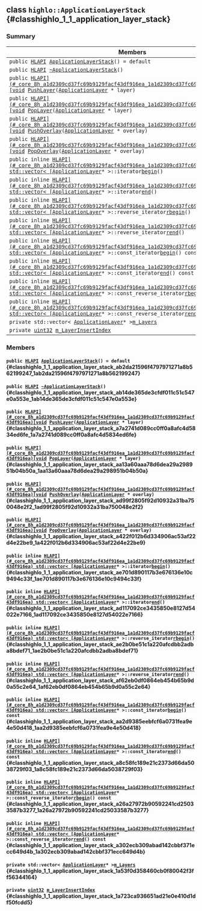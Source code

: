 ## class `highlo::ApplicationLayerStack` {#classhighlo_1_1_application_layer_stack}

### Summary

 Members                        | Descriptions                                
--------------------------------|---------------------------------------------
`public `[`HLAPI`](#_core_8h_a1d2309cd37fc69b9129facf43df916ea_1a1d2309cd37fc69b9129facf43df916ea)` `[`ApplicationLayerStack`](#classhighlo_1_1_application_layer_stack_ab2da21596f4797971271a8b562199247_1ab2da21596f4797971271a8b562199247)`() = default` | 
`public `[`HLAPI`](#_core_8h_a1d2309cd37fc69b9129facf43df916ea_1a1d2309cd37fc69b9129facf43df916ea)` `[`~ApplicationLayerStack`](#classhighlo_1_1_application_layer_stack_ab14de365de3cfdf011c51c547e0a553e_1ab14de365de3cfdf011c51c547e0a553e)`()` | 
`public `[`HLAPI](#_core_8h_a1d2309cd37fc69b9129facf43df916ea_1a1d2309cd37fc69b9129facf43df916ea)[void`](#imgui__impl__opengl3__loader_8h_ac668e7cffd9e2e9cfee428b9b2f34fa7_1ac668e7cffd9e2e9cfee428b9b2f34fa7)` `[`PushLayer`](#classhighlo_1_1_application_layer_stack_a7a2741d089cc0ff0a8afc4d5834ed6fe_1a7a2741d089cc0ff0a8afc4d5834ed6fe)`(`[`ApplicationLayer`](docs-api/api-highlo--ApplicationLayer.md#classhighlo_1_1_application_layer)` * layer)` | 
`public `[`HLAPI](#_core_8h_a1d2309cd37fc69b9129facf43df916ea_1a1d2309cd37fc69b9129facf43df916ea)[void`](#imgui__impl__opengl3__loader_8h_ac668e7cffd9e2e9cfee428b9b2f34fa7_1ac668e7cffd9e2e9cfee428b9b2f34fa7)` `[`PopLayer`](#classhighlo_1_1_application_layer_stack_aa13a60aaa78d6dea29a298951b04b50a_1aa13a60aaa78d6dea29a298951b04b50a)`(`[`ApplicationLayer`](docs-api/api-highlo--ApplicationLayer.md#classhighlo_1_1_application_layer)` * layer)` | 
`public `[`HLAPI](#_core_8h_a1d2309cd37fc69b9129facf43df916ea_1a1d2309cd37fc69b9129facf43df916ea)[void`](#imgui__impl__opengl3__loader_8h_ac668e7cffd9e2e9cfee428b9b2f34fa7_1ac668e7cffd9e2e9cfee428b9b2f34fa7)` `[`PushOverlay`](#classhighlo_1_1_application_layer_stack_ad99f2805f92d10932a31ba750048e2f2_1ad99f2805f92d10932a31ba750048e2f2)`(`[`ApplicationLayer`](docs-api/api-highlo--ApplicationLayer.md#classhighlo_1_1_application_layer)` * overlay)` | 
`public `[`HLAPI](#_core_8h_a1d2309cd37fc69b9129facf43df916ea_1a1d2309cd37fc69b9129facf43df916ea)[void`](#imgui__impl__opengl3__loader_8h_ac668e7cffd9e2e9cfee428b9b2f34fa7_1ac668e7cffd9e2e9cfee428b9b2f34fa7)` `[`PopOverlay`](#classhighlo_1_1_application_layer_stack_a422f012b6d334906ac53af22d4e22be9_1a422f012b6d334906ac53af22d4e22be9)`(`[`ApplicationLayer`](docs-api/api-highlo--ApplicationLayer.md#classhighlo_1_1_application_layer)` * overlay)` | 
`public inline `[`HLAPI](#_core_8h_a1d2309cd37fc69b9129facf43df916ea_1a1d2309cd37fc69b9129facf43df916ea) std::vector< [ApplicationLayer`](docs-api/api-highlo--ApplicationLayer.md#classhighlo_1_1_application_layer)` * >::iterator `[`begin`](#classhighlo_1_1_application_layer_stack_ae701d890117b3e676136e10c9494c33f_1ae701d890117b3e676136e10c9494c33f)`()` | 
`public inline `[`HLAPI](#_core_8h_a1d2309cd37fc69b9129facf43df916ea_1a1d2309cd37fc69b9129facf43df916ea) std::vector< [ApplicationLayer`](docs-api/api-highlo--ApplicationLayer.md#classhighlo_1_1_application_layer)` * >::iterator `[`end`](#classhighlo_1_1_application_layer_stack_ad117092ce3435850e8127d54022e7166_1ad117092ce3435850e8127d54022e7166)`()` | 
`public inline `[`HLAPI](#_core_8h_a1d2309cd37fc69b9129facf43df916ea_1a1d2309cd37fc69b9129facf43df916ea) std::vector< [ApplicationLayer`](docs-api/api-highlo--ApplicationLayer.md#classhighlo_1_1_application_layer)` * >::reverse_iterator `[`rbegin`](#classhighlo_1_1_application_layer_stack_ae2b0be51c1a220afcdbb2adba8bdef71_1ae2b0be51c1a220afcdbb2adba8bdef71)`()` | 
`public inline `[`HLAPI](#_core_8h_a1d2309cd37fc69b9129facf43df916ea_1a1d2309cd37fc69b9129facf43df916ea) std::vector< [ApplicationLayer`](docs-api/api-highlo--ApplicationLayer.md#classhighlo_1_1_application_layer)` * >::reverse_iterator `[`rend`](#classhighlo_1_1_application_layer_stack_af62eb0df0864eb454b65b9d0a55c2e64_1af62eb0df0864eb454b65b9d0a55c2e64)`()` | 
`public inline `[`HLAPI](#_core_8h_a1d2309cd37fc69b9129facf43df916ea_1a1d2309cd37fc69b9129facf43df916ea) std::vector< [ApplicationLayer`](docs-api/api-highlo--ApplicationLayer.md#classhighlo_1_1_application_layer)` * >::const_iterator `[`begin`](#classhighlo_1_1_application_layer_stack_aa2d9385eebfcf6a0731fea9e4e50d418_1aa2d9385eebfcf6a0731fea9e4e50d418)`() const` | 
`public inline `[`HLAPI](#_core_8h_a1d2309cd37fc69b9129facf43df916ea_1a1d2309cd37fc69b9129facf43df916ea) std::vector< [ApplicationLayer`](docs-api/api-highlo--ApplicationLayer.md#classhighlo_1_1_application_layer)` * >::const_iterator `[`end`](#classhighlo_1_1_application_layer_stack_a8c58fc189e21c2373d66da5038729f03_1a8c58fc189e21c2373d66da5038729f03)`() const` | 
`public inline `[`HLAPI](#_core_8h_a1d2309cd37fc69b9129facf43df916ea_1a1d2309cd37fc69b9129facf43df916ea) std::vector< [ApplicationLayer`](docs-api/api-highlo--ApplicationLayer.md#classhighlo_1_1_application_layer)` * >::const_reverse_iterator `[`rbegin`](#classhighlo_1_1_application_layer_stack_a26a27972b90592241cd25033587b3277_1a26a27972b90592241cd25033587b3277)`() const` | 
`public inline `[`HLAPI](#_core_8h_a1d2309cd37fc69b9129facf43df916ea_1a1d2309cd37fc69b9129facf43df916ea) std::vector< [ApplicationLayer`](docs-api/api-highlo--ApplicationLayer.md#classhighlo_1_1_application_layer)` * >::const_reverse_iterator `[`rend`](#classhighlo_1_1_application_layer_stack_a302ecb309abad142cbbf371ecc649d4b_1a302ecb309abad142cbbf371ecc649d4b)`() const` | 
`private std::vector< `[`ApplicationLayer`](docs-api/api-highlo--ApplicationLayer.md#classhighlo_1_1_application_layer)` * > `[`m_Layers`](#classhighlo_1_1_application_layer_stack_1a53f0d358460cb0f80042f3ff56344164) | 
`private `[`uint32`](#_base_types_8h_a1134b580f8da4de94ca6b1de4d37975e_1a1134b580f8da4de94ca6b1de4d37975e)` `[`m_LayerInsertIndex`](#classhighlo_1_1_application_layer_stack_1a723ca936651ad21e0e410d1df50fcdd5) | 

### Members

#### `public `[`HLAPI`](#_core_8h_a1d2309cd37fc69b9129facf43df916ea_1a1d2309cd37fc69b9129facf43df916ea)` `[`ApplicationLayerStack`](#classhighlo_1_1_application_layer_stack_ab2da21596f4797971271a8b562199247_1ab2da21596f4797971271a8b562199247)`() = default` {#classhighlo_1_1_application_layer_stack_ab2da21596f4797971271a8b562199247_1ab2da21596f4797971271a8b562199247}

#### `public `[`HLAPI`](#_core_8h_a1d2309cd37fc69b9129facf43df916ea_1a1d2309cd37fc69b9129facf43df916ea)` `[`~ApplicationLayerStack`](#classhighlo_1_1_application_layer_stack_ab14de365de3cfdf011c51c547e0a553e_1ab14de365de3cfdf011c51c547e0a553e)`()` {#classhighlo_1_1_application_layer_stack_ab14de365de3cfdf011c51c547e0a553e_1ab14de365de3cfdf011c51c547e0a553e}

#### `public `[`HLAPI](#_core_8h_a1d2309cd37fc69b9129facf43df916ea_1a1d2309cd37fc69b9129facf43df916ea)[void`](#imgui__impl__opengl3__loader_8h_ac668e7cffd9e2e9cfee428b9b2f34fa7_1ac668e7cffd9e2e9cfee428b9b2f34fa7)` `[`PushLayer`](#classhighlo_1_1_application_layer_stack_a7a2741d089cc0ff0a8afc4d5834ed6fe_1a7a2741d089cc0ff0a8afc4d5834ed6fe)`(`[`ApplicationLayer`](docs-api/api-highlo--ApplicationLayer.md#classhighlo_1_1_application_layer)` * layer)` {#classhighlo_1_1_application_layer_stack_a7a2741d089cc0ff0a8afc4d5834ed6fe_1a7a2741d089cc0ff0a8afc4d5834ed6fe}

#### `public `[`HLAPI](#_core_8h_a1d2309cd37fc69b9129facf43df916ea_1a1d2309cd37fc69b9129facf43df916ea)[void`](#imgui__impl__opengl3__loader_8h_ac668e7cffd9e2e9cfee428b9b2f34fa7_1ac668e7cffd9e2e9cfee428b9b2f34fa7)` `[`PopLayer`](#classhighlo_1_1_application_layer_stack_aa13a60aaa78d6dea29a298951b04b50a_1aa13a60aaa78d6dea29a298951b04b50a)`(`[`ApplicationLayer`](docs-api/api-highlo--ApplicationLayer.md#classhighlo_1_1_application_layer)` * layer)` {#classhighlo_1_1_application_layer_stack_aa13a60aaa78d6dea29a298951b04b50a_1aa13a60aaa78d6dea29a298951b04b50a}

#### `public `[`HLAPI](#_core_8h_a1d2309cd37fc69b9129facf43df916ea_1a1d2309cd37fc69b9129facf43df916ea)[void`](#imgui__impl__opengl3__loader_8h_ac668e7cffd9e2e9cfee428b9b2f34fa7_1ac668e7cffd9e2e9cfee428b9b2f34fa7)` `[`PushOverlay`](#classhighlo_1_1_application_layer_stack_ad99f2805f92d10932a31ba750048e2f2_1ad99f2805f92d10932a31ba750048e2f2)`(`[`ApplicationLayer`](docs-api/api-highlo--ApplicationLayer.md#classhighlo_1_1_application_layer)` * overlay)` {#classhighlo_1_1_application_layer_stack_ad99f2805f92d10932a31ba750048e2f2_1ad99f2805f92d10932a31ba750048e2f2}

#### `public `[`HLAPI](#_core_8h_a1d2309cd37fc69b9129facf43df916ea_1a1d2309cd37fc69b9129facf43df916ea)[void`](#imgui__impl__opengl3__loader_8h_ac668e7cffd9e2e9cfee428b9b2f34fa7_1ac668e7cffd9e2e9cfee428b9b2f34fa7)` `[`PopOverlay`](#classhighlo_1_1_application_layer_stack_a422f012b6d334906ac53af22d4e22be9_1a422f012b6d334906ac53af22d4e22be9)`(`[`ApplicationLayer`](docs-api/api-highlo--ApplicationLayer.md#classhighlo_1_1_application_layer)` * overlay)` {#classhighlo_1_1_application_layer_stack_a422f012b6d334906ac53af22d4e22be9_1a422f012b6d334906ac53af22d4e22be9}

#### `public inline `[`HLAPI](#_core_8h_a1d2309cd37fc69b9129facf43df916ea_1a1d2309cd37fc69b9129facf43df916ea) std::vector< [ApplicationLayer`](docs-api/api-highlo--ApplicationLayer.md#classhighlo_1_1_application_layer)` * >::iterator `[`begin`](#classhighlo_1_1_application_layer_stack_ae701d890117b3e676136e10c9494c33f_1ae701d890117b3e676136e10c9494c33f)`()` {#classhighlo_1_1_application_layer_stack_ae701d890117b3e676136e10c9494c33f_1ae701d890117b3e676136e10c9494c33f}

#### `public inline `[`HLAPI](#_core_8h_a1d2309cd37fc69b9129facf43df916ea_1a1d2309cd37fc69b9129facf43df916ea) std::vector< [ApplicationLayer`](docs-api/api-highlo--ApplicationLayer.md#classhighlo_1_1_application_layer)` * >::iterator `[`end`](#classhighlo_1_1_application_layer_stack_ad117092ce3435850e8127d54022e7166_1ad117092ce3435850e8127d54022e7166)`()` {#classhighlo_1_1_application_layer_stack_ad117092ce3435850e8127d54022e7166_1ad117092ce3435850e8127d54022e7166}

#### `public inline `[`HLAPI](#_core_8h_a1d2309cd37fc69b9129facf43df916ea_1a1d2309cd37fc69b9129facf43df916ea) std::vector< [ApplicationLayer`](docs-api/api-highlo--ApplicationLayer.md#classhighlo_1_1_application_layer)` * >::reverse_iterator `[`rbegin`](#classhighlo_1_1_application_layer_stack_ae2b0be51c1a220afcdbb2adba8bdef71_1ae2b0be51c1a220afcdbb2adba8bdef71)`()` {#classhighlo_1_1_application_layer_stack_ae2b0be51c1a220afcdbb2adba8bdef71_1ae2b0be51c1a220afcdbb2adba8bdef71}

#### `public inline `[`HLAPI](#_core_8h_a1d2309cd37fc69b9129facf43df916ea_1a1d2309cd37fc69b9129facf43df916ea) std::vector< [ApplicationLayer`](docs-api/api-highlo--ApplicationLayer.md#classhighlo_1_1_application_layer)` * >::reverse_iterator `[`rend`](#classhighlo_1_1_application_layer_stack_af62eb0df0864eb454b65b9d0a55c2e64_1af62eb0df0864eb454b65b9d0a55c2e64)`()` {#classhighlo_1_1_application_layer_stack_af62eb0df0864eb454b65b9d0a55c2e64_1af62eb0df0864eb454b65b9d0a55c2e64}

#### `public inline `[`HLAPI](#_core_8h_a1d2309cd37fc69b9129facf43df916ea_1a1d2309cd37fc69b9129facf43df916ea) std::vector< [ApplicationLayer`](docs-api/api-highlo--ApplicationLayer.md#classhighlo_1_1_application_layer)` * >::const_iterator `[`begin`](#classhighlo_1_1_application_layer_stack_aa2d9385eebfcf6a0731fea9e4e50d418_1aa2d9385eebfcf6a0731fea9e4e50d418)`() const` {#classhighlo_1_1_application_layer_stack_aa2d9385eebfcf6a0731fea9e4e50d418_1aa2d9385eebfcf6a0731fea9e4e50d418}

#### `public inline `[`HLAPI](#_core_8h_a1d2309cd37fc69b9129facf43df916ea_1a1d2309cd37fc69b9129facf43df916ea) std::vector< [ApplicationLayer`](docs-api/api-highlo--ApplicationLayer.md#classhighlo_1_1_application_layer)` * >::const_iterator `[`end`](#classhighlo_1_1_application_layer_stack_a8c58fc189e21c2373d66da5038729f03_1a8c58fc189e21c2373d66da5038729f03)`() const` {#classhighlo_1_1_application_layer_stack_a8c58fc189e21c2373d66da5038729f03_1a8c58fc189e21c2373d66da5038729f03}

#### `public inline `[`HLAPI](#_core_8h_a1d2309cd37fc69b9129facf43df916ea_1a1d2309cd37fc69b9129facf43df916ea) std::vector< [ApplicationLayer`](docs-api/api-highlo--ApplicationLayer.md#classhighlo_1_1_application_layer)` * >::const_reverse_iterator `[`rbegin`](#classhighlo_1_1_application_layer_stack_a26a27972b90592241cd25033587b3277_1a26a27972b90592241cd25033587b3277)`() const` {#classhighlo_1_1_application_layer_stack_a26a27972b90592241cd25033587b3277_1a26a27972b90592241cd25033587b3277}

#### `public inline `[`HLAPI](#_core_8h_a1d2309cd37fc69b9129facf43df916ea_1a1d2309cd37fc69b9129facf43df916ea) std::vector< [ApplicationLayer`](docs-api/api-highlo--ApplicationLayer.md#classhighlo_1_1_application_layer)` * >::const_reverse_iterator `[`rend`](#classhighlo_1_1_application_layer_stack_a302ecb309abad142cbbf371ecc649d4b_1a302ecb309abad142cbbf371ecc649d4b)`() const` {#classhighlo_1_1_application_layer_stack_a302ecb309abad142cbbf371ecc649d4b_1a302ecb309abad142cbbf371ecc649d4b}

#### `private std::vector< `[`ApplicationLayer`](docs-api/api-highlo--ApplicationLayer.md#classhighlo_1_1_application_layer)` * > `[`m_Layers`](#classhighlo_1_1_application_layer_stack_1a53f0d358460cb0f80042f3ff56344164) {#classhighlo_1_1_application_layer_stack_1a53f0d358460cb0f80042f3ff56344164}

#### `private `[`uint32`](#_base_types_8h_a1134b580f8da4de94ca6b1de4d37975e_1a1134b580f8da4de94ca6b1de4d37975e)` `[`m_LayerInsertIndex`](#classhighlo_1_1_application_layer_stack_1a723ca936651ad21e0e410d1df50fcdd5) {#classhighlo_1_1_application_layer_stack_1a723ca936651ad21e0e410d1df50fcdd5}

